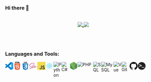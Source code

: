 ### Hi there 👋

<h2 align="center">
  <a href="https://github.com/ThaTguyThimo">
    <img align="center" src="https://github-readme-stats.vercel.app/api?username=ThatGuyThimo&count_private=true&theme=dark">
  </a>
    <a href="https://github.com/ThaTguyThimo">
    <img align="center" src="https://github-readme-stats.vercel.app/api/top-langs/?username=ThatGuyThimo&layout=compact&hide_title=1&card_width=300&theme=dark">
  </a>
  <br>
</h2>
<br />
<br />

### Languages and Tools:

<img align="left" alt="Visual Studio Code" width="26px" src="https://raw.githubusercontent.com/github/explore/80688e429a7d4ef2fca1e82350fe8e3517d3494d/topics/visual-studio-code/visual-studio-code.png" />
<img align="left" alt="HTML5" width="26px" src="https://raw.githubusercontent.com/github/explore/80688e429a7d4ef2fca1e82350fe8e3517d3494d/topics/html/html.png" />
<img align="left" alt="CSS3" width="26px" src="https://raw.githubusercontent.com/github/explore/80688e429a7d4ef2fca1e82350fe8e3517d3494d/topics/css/css.png" />
<img align="left" alt="Sass" width="26px" src="https://raw.githubusercontent.com/github/explore/80688e429a7d4ef2fca1e82350fe8e3517d3494d/topics/sass/sass.png" />
<img align="left" alt="JavaScript" width="26px" src="https://raw.githubusercontent.com/github/explore/80688e429a7d4ef2fca1e82350fe8e3517d3494d/topics/javascript/javascript.png" />
<img align="left" alt="React" width="26px" src="https://raw.githubusercontent.com/github/explore/80688e429a7d4ef2fca1e82350fe8e3517d3494d/topics/react/react.png" />
<img align="left" alt="Python" width="26px" src="https://cdn.discordapp.com/attachments/487752573739335680/927597607612731462/python-logo.png" />
<img align="left" alt="C#" width="26px" src="https://www.senet.nl/wp-content/uploads/2021/06/csharp-logo.png" />
<img align="left" alt="Node.js" width="26px" src="https://raw.githubusercontent.com/github/explore/80688e429a7d4ef2fca1e82350fe8e3517d3494d/topics/nodejs/nodejs.png" />
<img align="left" alt="PHP" width="50px" src="https://upload.wikimedia.org/wikipedia/commons/2/27/PHP-logo.svg" />
<img align="left" alt="SQL" width="26px" src="https://cdn.discordapp.com/attachments/487752573739335680/927601646815567982/sql.png" />
<img align="left" alt="MySQL" width="40px" src="https://1000logos.net/wp-content/uploads/2020/08/MySQL-Logo.png" />
<img align="left" alt="Vue" width="26px" src="https://vuejs.org/images/logo.png" />
<img align="left" alt="Git" width="26px" src="https://git-scm.com/images/logos/downloads/Git-Icon-1788C.png" />
<img align="left" alt="GitHub" width="26px" src="https://raw.githubusercontent.com/github/explore/78df643247d429f6cc873026c0622819ad797942/topics/github/github.png" />
<img align="left" alt="Terminal" width="26px" src="https://raw.githubusercontent.com/github/explore/80688e429a7d4ef2fca1e82350fe8e3517d3494d/topics/terminal/terminal.png" />

<br />
<br />